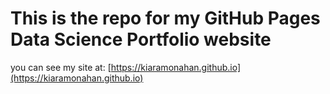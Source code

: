 # This is the repo for my GitHub Pages Data Science Portfolio website
you can see my site at: [https://kiaramonahan.github.io](https://kiaramonahan.github.io)
